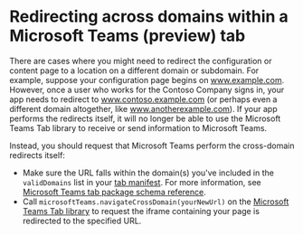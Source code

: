 ﻿# Redirecting across domains within a Microsoft Teams (preview) tab

There are cases where you might need to redirect the configuration or content page to a location on a different domain or subdomain. For example, suppose your configuration page begins on www.example.com. However, once a user who works for the Contoso Company signs in, your app needs to redirect to www.contoso.example.com (or perhaps even a different domain altogether, like www.anotherexample.com).  If your app performs the redirects itself, it will no longer be able to use the Microsoft Teams Tab library to receive or send information to Microsoft Teams. 

Instead, you should request that Microsoft Teams perform the cross-domain redirects itself:

* Make sure the URL falls within the domain(s) you've included in the `validDomains` list in your [tab manifest](createpackage.md). For more information, see [Microsoft Teams tab package schema reference](schema.md).
* Call `microsoftTeams.navigateCrossDomain(yourNewUrl)` on the [Microsoft Teams Tab library](jslibrary.md) to request the iframe containing your page is redirected to the specified URL.
